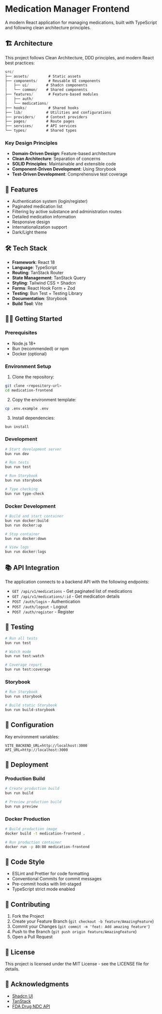 # Medication Manager Frontend

A modern React application for managing medications, built with TypeScript and following clean architecture principles.

## 🏗️ Architecture

This project follows Clean Architecture, DDD principles, and modern React best practices:

```typescript
src/
├── assets/         # Static assets
├── components/     # Reusable UI components
│   ├── ui/        # Shadcn components
│   └── common/    # Shared components
├── features/       # Feature-based modules
│   ├── auth/
│   └── medications/
├── hooks/          # Shared hooks
├── lib/           # Utilities and configurations
├── providers/     # Context providers
├── pages/         # Route pages
├── services/      # API services
└── types/         # Shared types
```

### Key Design Principles

- **Domain-Driven Design**: Feature-based architecture
- **Clean Architecture**: Separation of concerns
- **SOLID Principles**: Maintainable and extensible code
- **Component-Driven Development**: Using Storybook
- **Test-Driven Development**: Comprehensive test coverage

## 🚀 Features

- Authentication system (login/register)
- Paginated medication list
- Filtering by active substance and administration routes
- Detailed medication information
- Responsive design
- Internationalization support
- Dark/Light theme

## 🛠️ Tech Stack

- **Framework**: React 18
- **Language**: TypeScript
- **Routing**: TanStack Router
- **State Management**: TanStack Query
- **Styling**: Tailwind CSS + Shadcn
- **Forms**: React Hook Form + Zod
- **Testing**: Bun Test + Testing Library
- **Documentation**: Storybook
- **Build Tool**: Vite

## 🏃‍♂️ Getting Started

### Prerequisites

- Node.js 18+
- Bun (recommended) or npm
- Docker (optional)

### Environment Setup

1. Clone the repository:
```bash
git clone <repository-url>
cd medication-frontend
```

2. Copy the environment template:
```bash
cp .env.example .env
```

3. Install dependencies:
```bash
bun install
```

### Development

```bash
# Start development server
bun run dev

# Run tests
bun run test

# Run Storybook
bun run storybook

# Type checking
bun run type-check
```

### Docker Development

```bash
# Build and start container
bun run docker:build
bun run docker:up

# Stop container
bun run docker:down

# View logs
bun run docker:logs
```

## 📚 API Integration

The application connects to a backend API with the following endpoints:

- `GET /api/v1/medications` - Get paginated list of medications
- `GET /api/v1/medications/:id` - Get medication details
- `POST /auth/login` - Authentication
- `POST /auth/logout` - Logout
- `POST /auth/register` - Register

## 🧪 Testing

```bash
# Run all tests
bun run test

# Watch mode
bun run test:watch

# Coverage report
bun run test:coverage
```

### Storybook

```bash
# Run Storybook
bun run storybook

# Build static Storybook
bun run build-storybook
```

## 🔧 Configuration

Key environment variables:

```env
VITE_BACKEND_URL=http://localhost:3000
API_URL=http://localhost:3000
```

## 🚢 Deployment

### Production Build

```bash
# Create production build
bun run build

# Preview production build
bun run preview
```

### Docker Production

```bash
# Build production image
docker build -t medication-frontend .

# Run production container
docker run -p 80:80 medication-frontend
```

## 📝 Code Style

- ESLint and Prettier for code formatting
- Conventional Commits for commit messages
- Pre-commit hooks with lint-staged
- TypeScript strict mode enabled

## 👥 Contributing

1. Fork the Project
2. Create your Feature Branch (`git checkout -b feature/AmazingFeature`)
3. Commit your Changes (`git commit -m 'feat: Add amazing feature'`)
4. Push to the Branch (`git push origin feature/AmazingFeature`)
5. Open a Pull Request

## 📄 License

This project is licensed under the MIT License - see the LICENSE file for details.

## 🙏 Acknowledgments

- [Shadcn UI](https://ui.shadcn.com/)
- [TanStack](https://tanstack.com/)
- [FDA Drug NDC API](https://open.fda.gov/apis/drug/ndc/)
